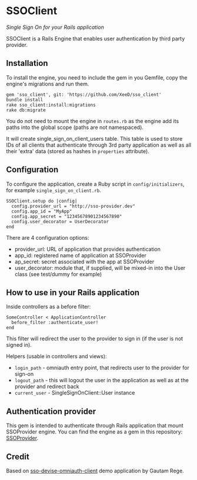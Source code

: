 SSOClient
=========
*Single Sign On for your Rails application*

SSOClient is a Rails Engine that enables user authentication by third party provider.

Installation
------------
To install the engine, you need to include the gem in you Gemfile, copy the engine's migrations and run them.

    gem 'sso_client', git: 'https://github.com/XeeD/sso_client'
    bundle install
    rake sso_client:install:migrations
    rake db:migrate

You do not need to mount the engine in `routes.rb` as the engine add its paths into the global scope
(paths are not namespaced).

It will create single_sign_on_client_users table. This table is used to store IDs of all clients that
authenticate through 3rd party application as well as all their 'extra' data (stored as hashes in
`properties` attribute).

Configuration
-------------
To configure the application, create a Ruby script in `config/initializers`, for example
`single_sign_on_client.rb`.

    SSOClient.setup do |config|
      config.provider_url = "http://sso-provider.dev"
      config.app_id = "MyApp"
      config.app_secret = "12345678901234567890"
      config.user_decorator = UserDecorator
    end


There are 4 configuration options:
-   provider_url: URL of application that provides authentication
-   app_id: registered name of application at SSOProvider
-   ap_secret: secret associated with the app at SSOProvider
-   user_decorator: module that, if supplied, will be mixed-in into the User class (see test/dummy for example)

How to use in your Rails application
------------------------------------
Inside controllers as a before filter:

    SomeController < ApplicationController
      before_filter :authenticate_user!
    end

This filter will redirect the user to the provider to sign in (if the user is not signed in).

Helpers (usable in controllers and views):
-   `login_path` - omniauth entry point, that redirects user to the provider for sign-on
-   `logout_path` - this will logout the user in the application as well as at the provider and redirect back
-   `current_user` - SingleSignOnClient::User instance

Authentication provider
-----------------------
This gem is intended to authenticate through Rails application that mount SSOProvider engine.
You can find the engine as a gem in this repository: [SSOProvider](https://github.com/XeeD/sso_provider).

Credit
------
Based on [sso-devise-omniauth-client](https://github.com/joshsoftware/sso-devise-omniauth-client)
demo application by Gautam Rege.
